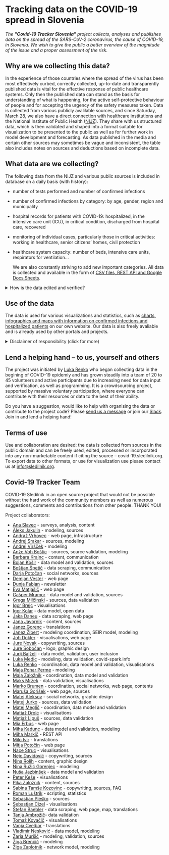 # Tracking data on the COVID-19 spread in Slovenia

*The **"Covid-19 Tracker Slovenia"** project collects, analyses and publishes data on the spread of the SARS-CoV-2 coronavirus, the cause of COVID-19, in Slovenia. We wish to give the public a better overview of the magnitude of the issue and a proper assessment of the risk.*

## Why are we collecting this data?

In the experience of those countries where the spread of the virus has been most effectively curbed, correctly collected, up-to-date and transparently published data is vital for the effective response of public healthcare systems.
Only then the published data can stand as the basis for understanding of what is happening, for the active self-protective behaviour of people and for accepting the urgency of the safety measures taken.
Data is collected from various publicly avalilable sources, and since Saturday, March 28, we also have a direct connection with healthcare institutions and the National Institute of Public Health ([NIJZ](https://www.nijz.si/en)). They share with us structured data, which is then validated and shaped into a format suitable for visualization to be presented to the public as well as for further work in model development and forecasting. As data published in the media and certain other sources may sometimes be vague and inconsistent, the table also includes notes on sources and deductions based on incomplete data.

## What data are we collecting?

The following data from the NIJZ and various public sources is included in database on a daily basis (with history):

-   number of tests performed and number of confirmed infections

-   number of confirmed infections by category: by age, gender, region and municipality

-   hospital records for patients with COVID-19: hospitalized, in the intensive care unit (ICU), in critical condition, discharged from hospital care, recovered

-   monitoring of individual cases, particularly those in critical activities: working in healthcare, senior citizens’ homes, civil protection

-   healthcare system capacity: number of beds, intensive care units, respirators for ventilation...

    We are also constantly striving to add new important categories.
    All data is collected and available in the form of [CSV files, REST API and Google Docs Sheets](/en/data).


<details>
  <summary>How is the data edited and verified?</summary>

The database is updated with the NIJZ data (by category). The data by region and age is sometimes updated subsequently and cross-checked as the data may change as a result of epidemiological research.

Municipalities are tracked in [the Places table](https://docs.google.com/spreadsheets/d/1N1qLMoWyi3WFGhIpPFzKsFmVE0IwNP3elb_c18t2DwY/edit#gid=598557107).
Updating the hospital care data – the Patients table process:

-   All hospital announcements for COVID-19 are monitored (University Medical Centre Ljubljana, University Medical Centre Maribor, University Clinic Golnik, Celje General Hospital) – around 2pm.

-   The number of hospitalizations monitored: all departments, hospitalizations in intensive care units, and patients in critical condition.

-   Transitions (admissions/discharges) between individual conditions are also recorded (when detectable from the data).

-   Where the transition data (admission/discharge) is incomplete, the values are determined by means of deduction (using a formula).

-   All sources and deductions are recorded as comments in individual cells (possibility of verification).

-   The data is compared with the summary data on hospitalized patients and patients in intensive care published daily by the Government of the Republic of Slovenia at 11:59 pm.


</details>

## Use of the data

The data is used for various visualizations and statistics, such as [charts, infographics and maps with information on confirmed infections and hospitalized patients](/en/stats) on our own website.
Our data is also freely avaliable and is already used by other portals and projects.

<details>
  <summary>Disclaimer of responsibility (click for more)</summary>

**Please note: The information published on our site, including links to models and other sites to which we are not directly connected, is prepared with the utmost care, using available sources of data, knowledge, methodologies and technologies, in accordance with scientific standards. We believe that the visualizations and models can help explain the various factors behind the spread of the virus, including the impact of the safety measures taken and of possible future measures. Through this, we wish to emphasize that we all play an important role in this pandemic. Nonetheless, we cannot fully guarantee the accuracy, completeness or usefulness of the information on these sites, and we explicitly disclaim any responsibility for further interpretations and simulations which cite our visualizations as a source.*

</details>

## Lend a helping hand – to us, yourself and others

The project was initiated by [Luka Renko](https://twitter.com/LukaRenko) who began collecting data in the begining of COVID-19 epidemiy and has grown steadily into a team of 20 to 45 volunteers and active participants due to increasing need for data input and verification, as well as programming. It is a crowdsourcing project, supported by massive voluntary participation, where everyone can contribute with their resources or data to the best of their ability.

Do you have a suggestion, would like to help with organising the data or contribute to the project code? Please [send us a message](mailto:info@sledilnik.org) or join our [Slack](https://sledilnik.slack.com). Join in and lend a helping hand!

## Terms of use

Use and collaboration are desired: the data is collected from sources in the public domain and can be freely used, edited, processed or incorporated into any non-marketable content if citing the source – covid-19.sledilnik.org.
To export data to other formats, or use for visualization use please contact us at info@sledilnik.org.



## Covid-19 Tracker Team

COVID-19 Sledilnik in an open source project that would not be possible without the hard work of the community members as well as numerous suggestions, comments and contributions from other people. THANK YOU!

Project collaborators:

-   [Ana Slavec](https://twitter.com/aslavec) - surveys, analysis, content
-   [Aleks Jakulin](https://twitter.com/aleksj) - modeling, sources
-   [Andraž Vrhovec](https://github.com/overlordtm) - web page, infrastructure
-   [Andrej Srakar](http://www.ier.si/) - sources, modeling
-   [Andrej Viršček](https://udomacenastatistika.wordpress.com/author/vandrej/) - modeling
-   [Anže Voh Boštic](https://podcrto.si/author/anze/) - sources, source validation, modeling
-   [Barbara Krajnc](https://twitter.com/bakrajnc) - content, communication
-   [Bojan Košir](https://twitter.com/BojanKosir) - data model and validation, sources
-   [Boštjan Špetič](https://www.igzebedze.com/) - data scraping, communication
-   [Darja Potočan](http://www.marsowci.net/) - social networks, sources
-   [Demjan Vester](https://github.com/VesterDe) - web page
-   [Dunja Fabjan](https://twitter.com/denebdulfim) - newsletter
-   [Eva Matjašič](https://github.com/Blonduos/) - web page
-   [Gašper Mramor](https://www.linkedin.com/in/gaspermramor) - data model and validation, sources
-   [Grega Milčinski](https://www.linkedin.com/in/gregamilcinski/) - sources, data validation
-   [Igor Brejc](https://twitter.com/breki74) - visualisations
-   [Igor Kolar](https://twitter.com/igorkolar) - data model, open data
-   [Jaka Daneu](https://github.com/jalezi) -  data scraping, web page
-   [Jana Javornik](https://twitter.com/JanaSvenska) - content, sources
-   [Janez Gorenc](https://si.linkedin.com/in/janez-gorenc-03415868) - translations
-   [Janez Žibert](https://pacs.zf.uni-lj.si/janez-zibert/) - modeling coordination, SEIR model, modeling
-   [Joh Dokler](https://github.com/joahim) - visualisations, web page
-   [Jure Novak](http://jurenovak.org/) - copywriting, sources
-   [Jure Sobočan](https://www.linkedin.com/in/juresobocan) - logo, graphic design
-   [Jurij Bajželj](https://www.linkedin.com/in/bajzelj) - data model, validation, user inclusion
-   [Luka Medic](https://www.facebook.com/luka.medic.79) - modeling, data validation, covid-spark.info
-   [Luka Renko](https://twitter.com/lukarenko) - coordination, data model and validation, visualisations
-   [Maja Pohar Perme](http://ibmi.mf.uni-lj.si/sl/o-ibmi/osebje) - modeling
-   [Maja Založnik](https://www.linkedin.com/in/maja-zalo%C5%BEnik-26034a84) - coordination, data model and validation
-   [Maks Mržek](https://www.linkedin.com/in/maks-mr%C5%BEek-98798066/) - data validation, visualisations
-   [Marko Brumen](https://twitter.com/multikultivator) - coordination, social networks, web page, contents
-   [Maruša Gorišek](https://www.linkedin.com/in/marusagorisek/) - web page, sources
-   [Matej Aleksov](https://www.linkedin.com/in/matej-aleksov/) - social networks, graphic design
-   [Matej Jurko](https://www.linkedin.com/in/matejjurko/) - sources, data validation
-   [Matej Meglič](https://www.linkedin.com/in/matejmeglic/) - coordination, data model and validation
-   [Matjaž Drolc](https://twitter.com/MatjazDrolc/) - visualisations
-   [Matjaž Lipuš](https://twitter.com/MatjazL) - sources, data validation
-   [Mia Erbus](https://github.com/miaerbus) - web page
-   [Miha Kadunc](https://twitter.com/miha_kadunc) - data model and validation, modeling
-   [Miha Markič](https://twitter.com/MihaMarkic) - REST API
-   [Milo Ivir](https://hosted.weblate.org/user/milotype/) - translations
-   [Mitja Potočin](https://github.com/mitjapotocin) - web page
-   [Nace Štruc](https://www.nace.si/) - visualisations
-   [Nejc Davidović](https://twitter.com/NejcDavidovic) - copywriting, sources
-   [Nina Rolih](https://www.facebook.com/tanoranina) - content, graphic design
-   [Nina Ružić Gorenjec](https://ibmi.mf.uni-lj.si/sl/o-ibmi/osebje) - modeling
-   [Nuša Jazbinšek]() - data model and validation
-   [Peter Keše](https://twitter.com/pkese/) - visualisations
-   [Pika Založnik]() - content, sources
-   [Sabina Tamše Kozovinc](https://www.linkedin.com/in/sabina-tamse-copywriter/) - copywriting, sources, FAQ
-   [Roman Luštrik](https://www.linkedin.com/in/roman-lu%C5%A1trik-5a6586ab) - scripting, statistics
-   [Sebastian Pleško](https://twitter.com/seba1337) - sources
-   [Sebastjan Cizel](https://sebastjancizel.github.io/) - visualisations
-   [Štefan Baebler](https://www.linkedin.com/in/stefanbaebler/) - data scraping, web page, map, translations
-   [Tanja Ambrožič]()- data validation
-   [Tomaž Kovačič](https://www.linkedin.com/in/tomazkovacic) - visualisations
-   [Vanja Cvelbar](https://github.com/b100w11) - translations
-   [Vladimir Nesković](https://www.linkedin.com/in/k35m4/) - data model, modeling
-   [Zarja Muršič](https://twitter.com/piskotk) - modeling, validation, sources
-   [Žiga Brenčič](https://zigabrencic.com) - modeling
-   [Žiga Zaplotnik](https://twitter.com/ZaplotnikZiga) - network model, modeling

